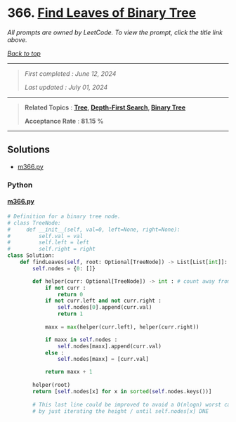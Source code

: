 # 366. [Find Leaves of Binary Tree](<https://leetcode.com/problems/find-leaves-of-binary-tree>)

*All prompts are owned by LeetCode. To view the prompt, click the title link above.*

*[Back to top](<../README.md>)*

------

> *First completed : June 12, 2024*
>
> *Last updated : July 01, 2024*

------

> **Related Topics** : **[Tree](<by_topic/Tree.md>), [Depth-First Search](<by_topic/Depth-First Search.md>), [Binary Tree](<by_topic/Binary Tree.md>)**
>
> **Acceptance Rate** : **81.15 %**

------

## Solutions

- [m366.py](<../my-submissions/m366.py>)
### Python
#### [m366.py](<../my-submissions/m366.py>)
```Python
# Definition for a binary tree node.
# class TreeNode:
#     def __init__(self, val=0, left=None, right=None):
#         self.val = val
#         self.left = left
#         self.right = right
class Solution:
    def findLeaves(self, root: Optional[TreeNode]) -> List[List[int]]:
        self.nodes = {0: []}

        def helper(curr: Optional[TreeNode]) -> int : # count away from leaf
            if not curr :
                return 0
            if not curr.left and not curr.right :
                self.nodes[0].append(curr.val)
                return 1
            
            maxx = max(helper(curr.left), helper(curr.right))

            if maxx in self.nodes :
                self.nodes[maxx].append(curr.val)
            else :
                self.nodes[maxx] = [curr.val]

            return maxx + 1
        
        helper(root)
        return [self.nodes[x] for x in sorted(self.nodes.keys())]
        
        # This last line could be improved to avoid a O(nlogn) worst case linked List
        # by just iterating the height / until self.nodes[x] DNE
```

